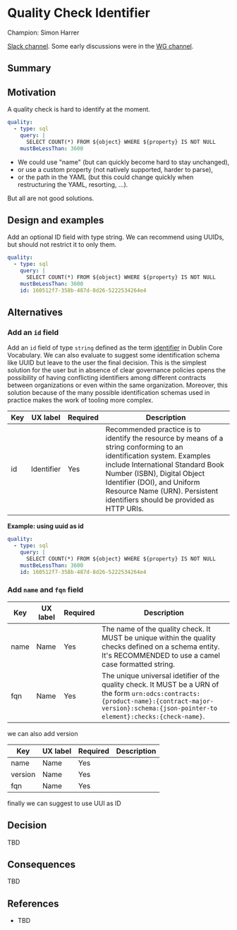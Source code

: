 # Quality Check Identifier

Champion: Simon Harrer

[Slack channel](https://data-mesh-learning.slack.com/archives/C08CN5BCBS5). Some early discussions were in the [WG channel](https://data-mesh-learning.slack.com/archives/C089S376YGM).

## Summary

## Motivation

A quality check is hard to identify at the moment. 

```yaml
quality:
  - type: sql 
    query: |
      SELECT COUNT(*) FROM ${object} WHERE ${property} IS NOT NULL
    mustBeLessThan: 3600    
```

- We could use "name" (but can quickly become hard to stay unchanged),
- or use a custom property (not natively supported, harder to parse),
- or the path in the YAML (but this could change quickly when restructuring the YAML, resorting, ...).

But all are not good solutions.

## Design and examples

Add an optional ID field with type string. We can recommend using UUIDs, but should not restrict it to only them.

```yaml
quality:
  - type: sql 
    query: |
      SELECT COUNT(*) FROM ${object} WHERE ${property} IS NOT NULL
    mustBeLessThan: 3600
    id: 160512f7-358b-487d-8d26-5222534264e4
```

## Alternatives

### Add an `id` field

Add an `id` field of type `string` defined as the term [identifier](https://www.dublincore.org/specifications/dublin-core/dcmi-terms/#http://purl.org/dc/terms/identifier) in Dublin Core Vocabulary. We can also evaluate to suggest some identification schema like UUID but leave to the user the final decision. This is the simplest solution for the user but in absence of clear governance policies opens the possibility of having conflicting identifiers among different contracts between organizations or even within the same organization. Moreover, this solution because of the many possible identification schemas used in practice makes the work of tooling more complex.

| Key                                  | UX label                  | Required | Description                                                                                                                                                                                |
|--------------------------------------|---------------------------|----------|--------------------------------------------------------------------------------------------------------------------------------------------------------------------------------------------|
|id                                    |Identifier                 |Yes       |Recommended practice is to identify the resource by means of a string conforming to an identification system. Examples include International Standard Book Number (ISBN), Digital Object Identifier (DOI), and Uniform Resource Name (URN). Persistent identifiers should be provided as HTTP URIs.

**Example: using uuid as id**

```yaml
quality:
  - type: sql 
    query: |
      SELECT COUNT(*) FROM ${object} WHERE ${property} IS NOT NULL
    mustBeLessThan: 3600
    id: 160512f7-358b-487d-8d26-5222534264e4
```
### Add `name` and `fqn` field

| Key                                  | UX label                  | Required | Description                                                                                                                                                                                |
|--------------------------------------|---------------------------|----------|--------------------------------------------------------------------------------------------------------------------------------------------------------------------------------------------|
|name                                    |Name                 |Yes       | The name of the quality check. It MUST be unique within the quality checks defined on a schema entity. It's RECOMMENDED to use a camel case formatted string.
|fqn                                    |Name                 |Yes       |The unique universal idetifier of the quality check. It MUST be a URN of the form `urn:odcs:contracts:{product-name}:{contract-major-version}:schema:{json-pointer-to element}:checks:{check-name}`. 

we can also add version 

| Key                                  | UX label                  | Required | Description                                                                                                                                                                                |
|--------------------------------------|---------------------------|----------|--------------------------------------------------------------------------------------------------------------------------------------------------------------------------------------------|
|name                                    |Name                 |Yes       |
|version                                    |Name                 |Yes       |
|fqn                                    |Name                 |Yes       |

finally we can suggest to use UUI as ID


## Decision

TBD

## Consequences

TBD

## References

- TBD
